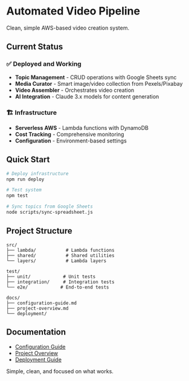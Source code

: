 # Automated Video Pipeline

Clean, simple AWS-based video creation system.

## Current Status

### ✅ Deployed and Working
- **Topic Management** - CRUD operations with Google Sheets sync
- **Media Curator** - Smart image/video collection from Pexels/Pixabay
- **Video Assembler** - Orchestrates video creation
- **AI Integration** - Claude 3.x models for content generation

### 🏗️ Infrastructure
- **Serverless AWS** - Lambda functions with DynamoDB
- **Cost Tracking** - Comprehensive monitoring
- **Configuration** - Environment-based settings

## Quick Start

```bash
# Deploy infrastructure
npm run deploy

# Test system
npm test

# Sync topics from Google Sheets
node scripts/sync-spreadsheet.js
```

## Project Structure

```
src/
├── lambda/           # Lambda functions
├── shared/           # Shared utilities
└── layers/           # Lambda layers

test/
├── unit/            # Unit tests
├── integration/     # Integration tests
└── e2e/            # End-to-end tests

docs/
├── configuration-guide.md
├── project-overview.md
└── deployment/
```

## Documentation

- [Configuration Guide](docs/configuration-guide.md)
- [Project Overview](docs/project-overview.md)
- [Deployment Guide](docs/deployment/deployment-guide.md)

Simple, clean, and focused on what works.
